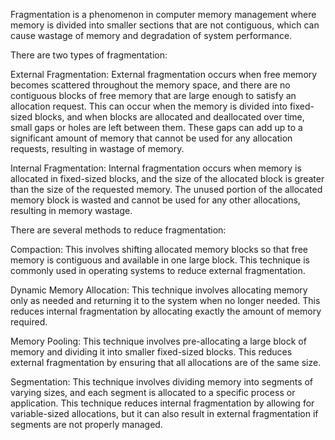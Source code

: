 Fragmentation is a phenomenon in computer memory management where memory is divided into smaller sections that are not contiguous, which can cause wastage of memory and degradation of system performance.

There are two types of fragmentation:

External Fragmentation: External fragmentation occurs when free memory becomes scattered throughout the memory space, and there are no contiguous blocks of free memory that are large enough to satisfy an allocation request. This can occur when the memory is divided into fixed-sized blocks, and when blocks are allocated and deallocated over time, small gaps or holes are left between them. These gaps can add up to a significant amount of memory that cannot be used for any allocation requests, resulting in wastage of memory.

Internal Fragmentation: Internal fragmentation occurs when memory is allocated in fixed-sized blocks, and the size of the allocated block is greater than the size of the requested memory. The unused portion of the allocated memory block is wasted and cannot be used for any other allocations, resulting in memory wastage.

There are several methods to reduce fragmentation:

Compaction: This involves shifting allocated memory blocks so that free memory is contiguous and available in one large block. This technique is commonly used in operating systems to reduce external fragmentation.

Dynamic Memory Allocation: This technique involves allocating memory only as needed and returning it to the system when no longer needed. This reduces internal fragmentation by allocating exactly the amount of memory required.

Memory Pooling: This technique involves pre-allocating a large block of memory and dividing it into smaller fixed-sized blocks. This reduces external fragmentation by ensuring that all allocations are of the same size.

Segmentation: This technique involves dividing memory into segments of varying sizes, and each segment is allocated to a specific process or application. This technique reduces internal fragmentation by allowing for variable-sized allocations, but it can also result in external fragmentation if segments are not properly managed.
